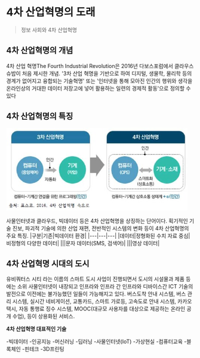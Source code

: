 # 4차 산업혁명의 도래
> 정보 사회와 4차 산업혁명
## 4차 산업혁명의 개념

4차 산업 혁명The Fourth Industrial Revolution은 2016년 다보스포럼에서 클라우스 슈밥이 처음 제시한 개념. '3차 산업 혁명을 기반으로 하여 디지털, 생물학, 물리학 등의 경계가 없어지고 융합되는 기술혁명' 또는 '인터넷을 통해 모아진 인간의 행위와 생각을 온라인상의 거대한 데이터 저장고에 넣어 활용하는 일련의 경제적 활동'으로 정의할 수 있다

## 4차 산업혁명의 특징
![4차산업](./img/그림01_3차산업과4차산업.jpg)


사물인터넷과 클라우드, 빅데이터 등은 4차 산업혁명을 상징하는 단어이다. 획기적인 기술 진보, 파괴적 기술에 의한 산업 재편, 전반적인 시스템의 변화 등이 4차 산업혁명의 주요 특징.
|구분|기존|빅데이터 환경|
|---|---|---|
|데이터|정형화된 수치 자료 중심|비정형의 다양한 데이터|
|||문자 데이터(SMS, 검색어)|
|||영상 데이터|

## 4차 산업혁명 시대의 도시

유비쿼터스 시티 라는 이름의 스마트 도시 사업이 진행되면서 도시의 시설물과 제품 등에는 소위 사물인터넷이 내장되고 인프라와 인프라 간 인프라와 디바이스간 ICT 기술의 발전으로 이전에는 불가능했던 일들이 가능해지고 있다. 버스도착 안내 시스템, 버스 관리 시스템, 실시간 네비게이션, 교통카드, 스마트 가로등, 고속도로 안내 시스템, 카카오 택시, 자동 통행료 징수 시스템, MOOC(대규모 사용자를 대상으로 제공하는 온라인 공개 수업), 등이 상용화된 서비스.

**4차 산업혁명 대표적인 기술**

-빅데이터
-인공지능 
    -머신러닝
    -딥러닝
-사물인터넷(IoT)
-가상현실
-컴퓨터교육
-블록체인
-핀테크
-3D프린팅
